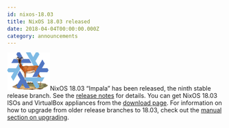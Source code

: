 ```yaml
---
id: nixos-18.03
title: NixOS 18.03 released
date: 2018-04-04T00:00:00.000Z
category: announcements
---
```

 [![18.03 Impala logo](../../../assets/logo/nixos-logo-18.03-impala-lores.png)](https://github.com/NixOS/nixos-artwork/blob/master/releases/18.03-impala/impala.png)NixOS 18.03 “Impala” has been released, the ninth stable release branch. See the [release notes](/manual/nixos/stable/release-notes.html#sec-release-18.03) for details. You can get NixOS 18.03 ISOs and VirtualBox appliances from the [download page](/download.html). For information on how to upgrade from older release branches to 18.03, check out the [manual section on upgrading](/manual/nixos/stable/index.html#sec-upgrading).

